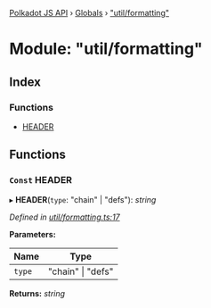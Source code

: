 [Polkadot JS API](../README.md) › [Globals](../globals.md) › ["util/formatting"](_util_formatting_.md)

# Module: "util/formatting"

## Index

### Functions

* [HEADER](_util_formatting_.md#const-header)

## Functions

### `Const` HEADER

▸ **HEADER**(`type`: "chain" | "defs"): *string*

*Defined in [util/formatting.ts:17](https://github.com/polkadot-js/api/blob/226426e67e/packages/typegen/src/util/formatting.ts#L17)*

**Parameters:**

Name | Type |
------ | ------ |
`type` | "chain" &#124; "defs" |

**Returns:** *string*
